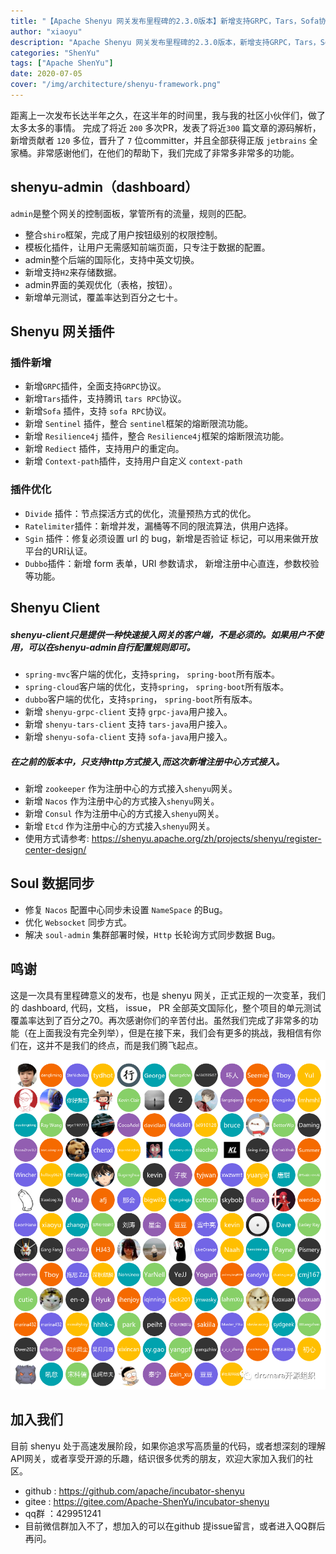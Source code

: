 ```yaml
---
title: "【Apache Shenyu 网关发布里程碑的2.3.0版本】新增支持GRPC，Tars，Sofa协议" 
author: "xiaoyu"
description: "Apache Shenyu 网关发布里程碑的2.3.0版本，新增支持GRPC，Tars，Sofa协议" 
categories: "ShenYu"
tags: ["Apache ShenYu"]
date: 2020-07-05
cover: "/img/architecture/shenyu-framework.png"
---  
```


距离上一次发布长达半年之久，在这半年的时间里，我与我的社区小伙伴们，做了太多太多的事情。
完成了将近 `200` 多次PR，发表了将近`300` 篇文章的源码解析，新增贡献者 `120` 多位，晋升了 `7` 位committer，并且全部获得正版 `jetbrains` 全家桶。非常感谢他们，在他们的帮助下，我们完成了非常多非常多的功能。

## shenyu-admin（dashboard）
`admin`是整个网关的控制面板，掌管所有的流量，规则的匹配。
- 整合`shiro`框架，完成了用户按钮级别的权限控制。
- 模板化插件，让用户无需感知前端页面，只专注于数据的配置。
- admin整个后端的国际化，支持中英文切换。
- 新增支持`H2`来存储数据。
- admin界面的美观优化（表格，按钮）。
- 新增单元测试，覆盖率达到百分之七十。

## Shenyu 网关插件
### 插件新增
- 新增`GRPC`插件，全面支持`GRPC`协议。
- 新增`Tars`插件，支持腾讯 `tars RPC`协议。
- 新增`Sofa` 插件，支持 `sofa RPC`协议。
- 新增 `Sentinel` 插件，整合 `sentinel`框架的熔断限流功能。
- 新增 `Resilience4j` 插件，整合 `Resilience4j`框架的熔断限流功能。
- 新增 `Rediect` 插件，支持用户的重定向。
- 新增 `Context-path`插件，支持用户自定义 `context-path`

### 插件优化
- `Divide` 插件：节点探活方式的优化，流量预热方式的优化。
- `Ratelimiter`插件：新增并发，漏桶等不同的限流算法，供用户选择。
- `Sgin` 插件：修复必须设置 url 的 bug，新增是否验证 标记，可以用来做开放平台的URI认证。
- `Dubbo`插件：新增 form 表单，URI 参数请求， 新增注册中心直连，参数校验等功能。
## Shenyu Client
##### shenyu-client只是提供一种快速接入网关的客户端，不是必须的。如果用户不使用，可以在shenyu-admin自行配置规则即可。
- `spring-mvc`客户端的优化，支持`spring`， `spring-boot`所有版本。
- `spring-cloud`客户端的优化，支持`spring`， `spring-boot`所有版本。
- `dubbo`客户端的优化，支持`spring`， `spring-boot`所有版本。
- 新增 `shenyu-grpc-client` 支持 `grpc-java`用户接入。
- 新增 `shenyu-tars-client` 支持 `tars-java`用户接入。
- 新增 `shenyu-sofa-client` 支持 `sofa-java`用户接入。

##### 在之前的版本中，只支持http方式接入,而这次新增注册中心方式接入。
- 新增 `zookeeper` 作为注册中心的方式接入`shenyu`网关。
- 新增 `Nacos` 作为注册中心的方式接入`shenyu`网关。
- 新增 `Consul` 作为注册中心的方式接入`shenyu`网关。
- 新增 `Etcd` 作为注册中心的方式接入`shenyu`网关。
- 使用方式请参考: https://shenyu.apache.org/zh/projects/shenyu/register-center-design/
## Soul 数据同步
- 修复 `Nacos` 配置中心同步未设置 `NameSpace` 的Bug。
- 优化 `Websocket` 同步方式。
- 解决 `soul-admin` 集群部署时候，`Http` 长轮询方式同步数据 Bug。
## 鸣谢
这是一次具有里程碑意义的发布，也是 shenyu 网关，正式正规的一次变革，我们的 dashboard, 代码，文档， issue， PR 全部英文国际化，整个项目的单元测试覆盖率达到了百分之70。再次感谢你们的辛苦付出。虽然我们完成了非常多的功能（在上面我没有完全列举），但是在接下来，我们会有更多的挑战，我相信有你们在，这并不是我们的终点，而是我们腾飞起点。

![contributor](shenyu2.3.0-contributor.png)
## 加入我们
目前 shenyu 处于高速发展阶段，如果你追求写高质量的代码，或者想深刻的理解API网关，或者享受开源的乐趣，结识很多优秀的朋友，欢迎大家加入我们的社区。
- github : https://github.com/apache/incubator-shenyu
- gitee :  https://gitee.com/Apache-ShenYu/incubator-shenyu
- qq群 ：429951241
- 目前微信群加入不了，想加入的可以在github 提issue留言，或者进入QQ群后再问。
